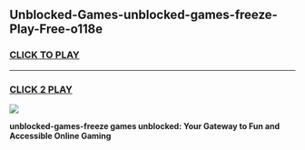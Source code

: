 
## Unblocked-Games-unblocked-games-freeze-Play-Free-o118e
<h3>
<a href="https://premium76.site?title=unblocked-games-freeze&ref=23A">CLICK TO PLAY</a></h3>
<hr>

<h3>
<a href="https://premium76.site?title=unblocked-games-freeze&ref=23A">CLICK 2 PLAY</a>
  
</h3>

<a href="https://premium76.site?title=unblocked-games-freeze&ref=23A"><img src="https://clearcache.store/games.png"></a>


**unblocked-games-freeze games unblocked: Your Gateway to Fun and Accessible Online Gaming**
